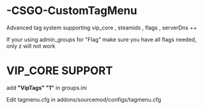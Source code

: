 # -CSGO-CustomTagMenu
Advanced tag system supporting vip_core , steamids , flags , serverDns ++

If your using admin_groups for "Flag" make sure you have all flags needed, only z will not work

# VIP_CORE SUPPORT
add **"VipTags" "1"** in groups.ini

Edit tagmenu.cfg in addons/sourcemod/configs/tagmenu.cfg
